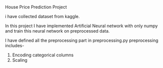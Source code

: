 House Price Prediction Project

i have collected dataset from kaggle.

In this project I have implemented Artificial Neural network with only
numpy and train this neural network on preprocessed data.

I have defined all the preprocessing part in preprocessing.py
preprocessing includes-

1. Encoding categorical columns
2. Scaling
